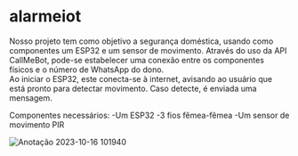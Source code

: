 # alarmeiot
Nosso projeto tem como objetivo a segurança doméstica, usando como componentes um ESP32 e um sensor de movimento. Através do uso da API CallMeBot, pode-se estabelecer uma conexão entre os componentes físicos e o número de WhatsApp do dono.  
Ao iniciar o ESP32, este conecta-se à internet, avisando ao usuário que está pronto para detectar movimento. Caso detecte, é enviada uma mensagem. 

Componentes necessários:
-Um ESP32
-3 fios fêmea-fêmea
-Um sensor de movimento PIR

![Anotação 2023-10-16 101940](https://github.com/Lucas-Abe/Alarme-IoT/assets/106618924/3adaab38-edce-4c22-98cf-14085a08f4ce)

